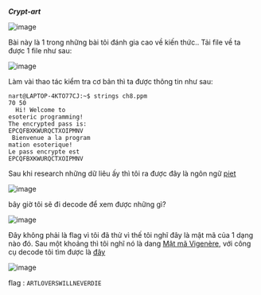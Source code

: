 ***Crypt-art***

![image](https://github.com/user-attachments/assets/c652195b-da07-4ec3-9e2f-95e612a14e45)

Bài này là 1 trong những bài tôi đánh gia cao về kiến thức..
Tải file về ta được 1 file như sau:

![image](https://github.com/user-attachments/assets/b4440c2e-4212-4b74-87e0-65edcfabbccd)

Làm vài thao tác kiểm tra cơ bản thì ta được thông tin như sau:

```linux
nart@LAPTOP-4KTO77CJ:~$ strings ch8.ppm
70 50
  Hi! Welcome to
esoteric programming!
The encrypted pass is:
EPCQFBXKWURQCTXOIPMNV
 Bienvenue a la program
mation esoterique!
Le pass encrypte est
EPCQFBXKWURQCTXOIPMNV
```
Sau khi research những dữ liêu ấy thì tôi ra được đây là ngôn ngữ [piet](https://esolangs.org/wiki/Piet)

![image](https://github.com/user-attachments/assets/7cb9ffc7-030a-40bb-a370-dbe849456fd0)

bây giờ tôi sẽ đi decode để xem được những gì?

![image](https://github.com/user-attachments/assets/fa6a082e-1d0d-4932-b419-3e2463afede5)

Đây không phải là flag vì tôi đã thử vì thế tôi nghĩ đây là mật mã của 1 dạng nào đó. 
Sau một khoảng thì tôi nghĩ nó là dang [Mật mã Vigenère](https://vi.wikipedia.org/wiki/M%E1%BA%ADt_m%C3%A3_Vigen%C3%A8re), với công cụ decode tôi tìm được là [đây](https://www.dcode.fr/vigenere-cipher)

![image](https://github.com/user-attachments/assets/930044c4-85f2-4f91-91cb-fb73eb3752e0)

flag : ```ARTLOVERSWILLNEVERDIE```
